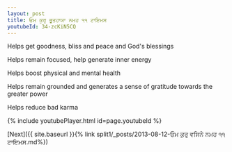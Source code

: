 ```yaml
---
layout: post
title: ਓਮ ਕੁਰੁ ਭੂਤਹਾਯਾ ਨਮਹ ੧੧ ਟਾਇਮਸ
youtubeId: 34-zcKiN5CQ
---
```

 
 
Helps get goodness, bliss and peace and God's blessings
 
Helps remain focused, help generate inner energy 
 
Helps boost physical and mental health 
 
Helps remain grounded and generates a sense of gratitude towards the greater power 
 
Helps reduce bad karma
 
 
 
 


{% include youtubePlayer.html id=page.youtubeId %}
 
[Next]({{ site.baseurl }}{% link  split1/_posts/2013-08-12-ਓਮ ਕੁਰੁ ਵਸਿਨੇ ਨਮਹ ੧੧ ਟਾਇਮਸ.md%})
 
